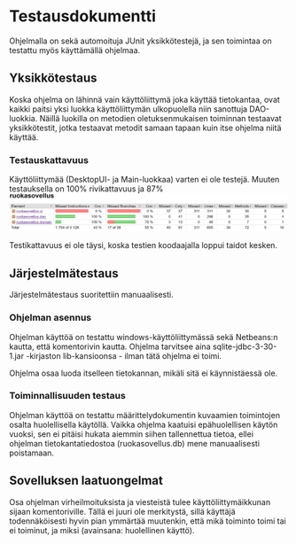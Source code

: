 # Testausdokumentti

Ohjelmalla on sekä automoituja JUnit yksikkötestejä, ja sen toimintaa on testattu myös käyttämällä ohjelmaa.

## Yksikkötestaus
Koska ohjelma on lähinnä vain käyttöliittymä joka käyttää tietokantaa, ovat kaikki paitsi yksi luokka käyttöliittymän ulkopuolella niin sanottuja DAO-luokkia.
Näillä luokilla on metodien oletuksenmukaisen toiminnan testaavat yksikkötestit,
 jotka testaavat metodit samaan tapaan kuin itse ohjelma niitä käyttää.
 
### Testauskattavuus
 Käyttöliittymää (DesktopUI- ja Main-luokkaa) varten ei ole testejä. Muuten testauksella on 100% rivikattavuus ja 87%   
 <img src="https://github.com/ansketom/ot-harjoitustyo/blob/master/Dokumentointi/kuvat/ruokasovellus_testikattavuus.PNG?raw=true" width="800">
 
 Testikattavuus ei ole täysi, koska testien koodaajalla loppui taidot kesken.
 
## Järjestelmätestaus
 Järjestelmätestaus suoritettiin manuaalisesti.
 
### Ohjelman asennus
 Ohjelman käyttöä on testattu windows-käyttöliittymässä sekä Netbeans:n kautta, että komentorivin kautta. Ohjelma tarvitsee aina sqlite-jdbc-3-30-1.jar -kirjaston lib-kansioonsa - ilman tätä ohjelma ei toimi.  
     
 Ohjelma osaa luoda itselleen tietokannan, mikäli sitä ei käynnistäessä ole.
 
### Toiminnallisuuden testaus
 Ohjelman käyttöä on testattu määrittelydokumentin kuvaamien toimintojen osalta huolellisella käytöllä. Vaikka ohjelma kaatuisi epähuolellisen käytön vuoksi, sen ei pitäisi hukata aiemmin siihen tallennettua tietoa, ellei ohjelman tietokantatiedostoa (ruokasovellus.db) mene manuaalisesti poistamaan.
 
## Sovelluksen laatuongelmat
 Osa ohjelman virheilmoituksista ja viesteistä tulee käyttöliittymäikkunan sijaan komentoriville. Tällä ei juuri ole merkitystä, sillä käyttäjä todennäköisesti hyvin pian ymmärtää muutenkin, että mikä toiminto toimi tai ei toiminut, ja miksi (avainsana: huolellinen käyttö).
 